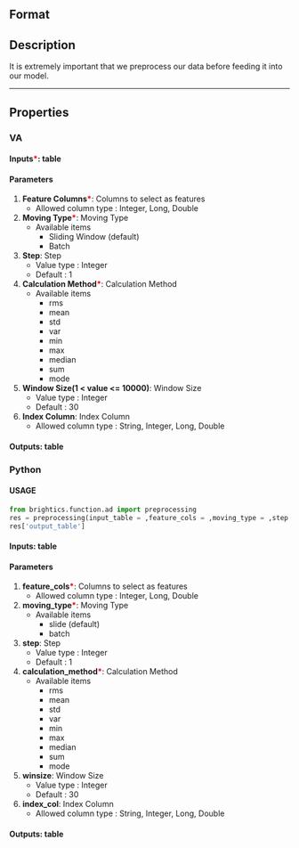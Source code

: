 ## Format



## Description
It is extremely important that we preprocess our data before feeding it into our model.

---

## Properties
### VA
#### Inputs<b style="color:red">*</b>: table

#### Parameters
1. **Feature Columns**<b style="color:red">*</b>: Columns to select as features
   - Allowed column type : Integer, Long, Double
2. **Moving Type**<b style="color:red">*</b>: Moving Type
   - Available items
      - Sliding Window (default)
      - Batch
3. **Step**: Step
   - Value type : Integer
   - Default : 1
4. **Calculation Method**<b style="color:red">*</b>: Calculation Method
   - Available items
      - rms
      - mean
      - std
      - var
      - min
      - max
      - median
      - sum
      - mode
5. **Window Size(1 < value <= 10000)**: Window Size
   - Value type : Integer
   - Default : 30
6. **Index Column**: Index Column
   - Allowed column type : String, Integer, Long, Double

#### Outputs: table

### Python

#### USAGE
```python
from brightics.function.ad import preprocessing
res = preprocessing(input_table = ,feature_cols = ,moving_type = ,step = ,calculation_method = ,winsize = ,index_col = )
res['output_table']
```
#### Inputs: table

#### Parameters
1. **feature_cols**<b style="color:red">*</b>: Columns to select as features
   - Allowed column type : Integer, Long, Double
2. **moving_type**<b style="color:red">*</b>: Moving Type
   - Available items
      - slide (default)
      - batch
3. **step**: Step
   - Value type : Integer
   - Default : 1
4. **calculation_method**<b style="color:red">*</b>: Calculation Method
   - Available items
      - rms
      - mean
      - std
      - var
      - min
      - max
      - median
      - sum
      - mode
5. **winsize**: Window Size
   - Value type : Integer
   - Default : 30
6. **index_col**: Index Column
   - Allowed column type : String, Integer, Long, Double

#### Outputs: table

